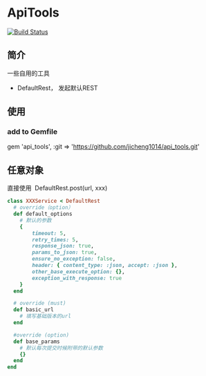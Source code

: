 # ApiTools
[![Build Status](https://travis-ci.org/jicheng1014/api_tools.svg?branch=master)](https://travis-ci.org/jicheng1014/api_tools)

## 简介
一些自用的工具
- DefaultRest， 发起默认REST


## 使用

### add to Gemfile
gem 'api_tools', :git => 'https://github.com/jicheng1014/api_tools.git'

## 任意对象

直接使用  DefaultRest.post(url, xxx)    



```ruby
class XXXService < DefaultRest
  # override（option）
  def default_options
    # 默认的参数
    {
        timeout: 5,
        retry_times: 5,
        response_json: true,
        params_to_json: true,
        ensure_no_exception: false,
        header: { content_type: :json, accept: :json },
        other_base_execute_option: {},
        exception_with_response: true
    }
  end

  # override (must)
  def basic_url
    # 填写基础版本的url
  end

  #override (option)
  def base_params
    # 默认每次提交时候附带的默认参数
    {}
  end
end
```
